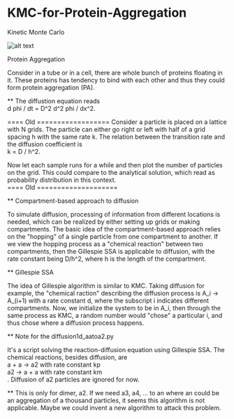 # KMC-for-Protein-Aggregation

Kinetic Monte Carlo <br />





![alt text](https://img.memecdn.com/kiss-my-ass_o_452063.webp)

Protein Aggregation <br />

Consider in a tube or in a cell, there are whole bunch of proteins floating in it. These proteins has tendency to bind with 
each other and thus they could form protein aggregation (PA).  


** The diffustion equation reads <br />
d phi / dt = D^2 d^2 phi / dx^2. 

==== Old ==================
Consider a particle is placed on a lattice with N grids. The particle can either go right or left with half of a grid spacing h with the same rate k. 
The relation between the transition rate and the diffusion coefficient is<br />
k = D / h^2.

Now let each sample runs for a while and then plot the number of particles on the grid. This could compare to the analytical solution, which read as probability distribution in this context.<br />
==== Old ====================



** Compartment-based approach to diffusion

To simulate diffusion, processing of information from different locations is needed, which can be realized by either setting up grids or making compartments. The basic idea of the compartment-based approach relies on the "hopping" of a single particle from one compartment to another. If we view the hopping process as a "chemical reaction" between two compartments, then the Gillespie SSA is applicable to diffusion, with the rate constant being D/h^2, where h is the length of the compartment.


** Gillespie SSA

The idea of Gillespie algorithm is similar to KMC. Taking diffusion for example, the "chemical raction" describing the diffusion process is A_i -> A_(i+1) with a rate constant d, where the subscript i indicates different compartments. Now, we initialize the system to be in A_i, then through the same process as KMC, a random number would "chose" a particular i, and thus chose where a diffusion process happens.


** Note for the diffusion1d_aatoa2.py

It's a script solving the reaction-diffusion equation using Gillespie SSA. The chemical reactions, besides diffusion, are<br />
a + a -> a2 with rate constant kp<br />
a2 -> a + a with rate constant km<br />.
Diffusion of a2 particles are ignored for now. 

** This is only for dimer, a2. If we need a3, a4, ... to an where an could be an aggregation of a thousand particles, it seems this algorithm is not applicable. Maybe we could invent a new algorithm to attack this problem.



